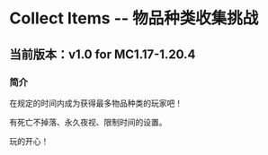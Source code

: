 # Collect Items -- 物品种类收集挑战
## 当前版本：v1.0 for MC1.17-1.20.4
### 简介
在规定的时间内成为获得最多物品种类的玩家吧！

有死亡不掉落、永久夜视、限制时间的设置。

玩的开心！